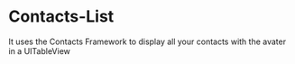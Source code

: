# Contacts-List

It uses the Contacts Framework to display all your contacts with the avater in a UITableView

